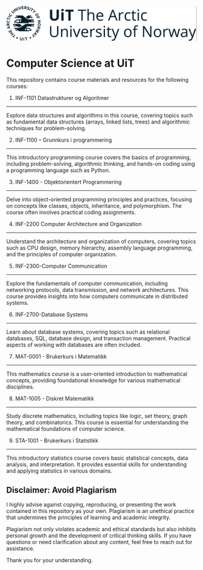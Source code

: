 ![Alt Text](/UitLogo.jpg)

Computer Science at UiT
=======================================

This repository contains course materials and resources for the following courses:

1. INF-1101 Datastrukturer og Algoritmer
------------------------------------
Explore data structures and algorithms in this course, covering topics such as fundamental data structures (arrays, linked lists, trees) and algorithmic techniques for problem-solving.

2. INF-1100 – Grunnkurs i programmering
------------------------------------
This introductory programming course covers the basics of programming, including problem-solving, algorithmic thinking, and hands-on coding using a programming language such as Python.

3. INF-1400 - Objektorientert Programmering
------------------------------------
Delve into object-oriented programming principles and practices, focusing on concepts like classes, objects, inheritance, and polymorphism. The course often involves practical coding assignments.

4. INF-2200 Computer Architecture and Organization
------------------------------------
Understand the architecture and organization of computers, covering topics such as CPU design, memory hierarchy, assembly language programming, and the principles of computer organization.

5. INF-2300-Computer Communication
------------------------------------
Explore the fundamentals of computer communication, including networking protocols, data transmission, and network architectures. This course provides insights into how computers communicate in distributed systems.

6. INF-2700-Database Systems
------------------------------------
Learn about database systems, covering topics such as relational databases, SQL, database design, and transaction management. Practical aspects of working with databases are often included.

7. MAT-0001 - Brukerkurs i Matematikk
------------------------------------
This mathematics course is a user-oriented introduction to mathematical concepts, providing foundational knowledge for various mathematical disciplines.

8. MAT-1005 - Diskret Matematikk
------------------------------------
Study discrete mathematics, including topics like logic, set theory, graph theory, and combinatorics. This course is essential for understanding the mathematical foundations of computer science.

9. STA-1001 - Brukerkurs i Statistikk
------------------------------------
This introductory statistics course covers basic statistical concepts, data analysis, and interpretation. It provides essential skills for understanding and applying statistics in various domains.


Disclaimer: Avoid Plagiarism
--------------------

I highly advise against copying, reproducing, or presenting the work contained in this repository as your own. Plagiarism is an unethical practice that undermines the principles of learning and academic integrity.

Plagiarism not only violates academic and ethical standards but also inhibits personal growth and the development of critical thinking skills. If you have questions or need clarification about any content, feel free to reach out for assistance.

Thank you for your understanding.
